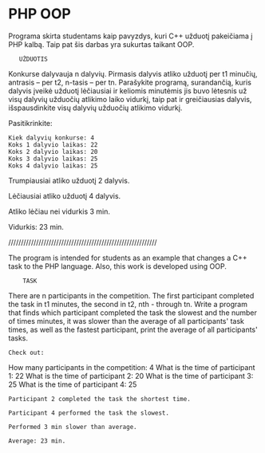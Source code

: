 # PHP OOP
Programa skirta studentams kaip pavyzdys, kuri C++ užduotį pakeičiama į PHP kalbą. 
Taip pat šis darbas yra sukurtas taikant OOP.

       UŽDUOTIS

Konkurse dalyvauja n dalyvių. Pirmasis dalyvis atliko užduotį per t1 minučių, antrasis – per t2,
n-tasis – per tn. Parašykite programą, surandančią, kuris dalyvis įveikė užduotį lėčiausiai ir keliomis
minutėmis jis buvo lėtesnis už visų dalyvių užduočių atlikimo laiko vidurkį, taip pat ir greičiausias dalyvis,
išspausdinkite visų dalyvių užduočių atlikimo vidurkį.

   Pasitikrinkite:
   
	Kiek dalyvių konkurse: 4
	Koks 1 dalyvio laikas: 22
	Koks 2 dalyvio laikas: 20
	Koks 3 dalyvio laikas: 25
	Koks 4 dalyvio laikas: 25
	
   Trumpiausiai atliko užduotį 2 dalyvis.
   
   Lėčiausiai atliko užduotį 4 dalyvis. 
   
   Atliko lėčiau nei vidurkis 3 min. 
   
   Vidurkis: 23 min.

///////////////////////////////////////////////////////////

The program is intended for students as an example that changes a C++ task to the PHP language.
Also, this work is developed using OOP.

        TASK

There are n participants in the competition. The first participant completed the task in t1 minutes, the second in t2,
nth - through tn. Write a program that finds which participant completed the task the slowest and the number of times
minutes, it was slower than the average of all participants' task times, as well as the fastest participant,
print the average of all participants' tasks.

    Check out:
   
How many participants in the competition: 4
What is the time of participant 1: 22
What is the time of participant 2: 20
What is the time of participant 3: 25
What is the time of participant 4: 25

    Participant 2 completed the task the shortest time.
   
    Participant 4 performed the task the slowest.
   
    Performed 3 min slower than average.
   
    Average: 23 min.
